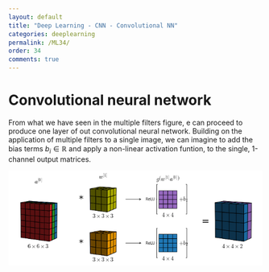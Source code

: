 ```yaml
---
layout: default
title: "Deep Learning - CNN - Convolutional NN"
categories: deeplearning
permalink: /ML34/
order: 34
comments: true
---
```


# Convolutional neural network
From what we have seen in <a hre="ML33#fig:multifilter">the multiple filters figure</a>, e can proceed to produce one layer of out convolutional neural network. Building on the application of multiple filters to a single image, we can imagine to add the bias terms $b_i \in \mathbb{R}$  and apply a non-linear activation funtion, to the single, 1-channel output matrices.


    
![png](ML-34-DeepLearningCNN2_files/ML-34-DeepLearningCNN2_2_0.png)
    



```python

```
